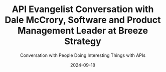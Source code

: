 ---
title: API Evangelist Conversation with Dale McCrory, Software and Product Management Leader at Breeze Strategy
description: I had a conversation with Dale McCrory, Software and Product Management Leader at Breeze Strategy about the business and product manager view of the API landscape. I am eager to hear from veteran API product managers like Dale about how we convince leadership to invest in APIs, but also API product managers. Dale has a healthy view of the business of APIs, and how this applies across the many different types of APIs we produce and consume--which is something we need more of in the API world to help balance our heavy focus on the technology of APIs over the last decade.
date: 2024-09-18
youtubeId: -xh__9CqRW4
guestName: Dale McCrory
guestRole: Software and Product Management Leader
guestCompany: Breeze Strategy
guestIndustry: Consulting
guestImage: /assets/img/people/dale-mcrory-headshot.jpeg
bio: Internet technologist with deep experience in B2B product management building SaaS-based platforms in multiple enterprise domains (education, finance, and marketing). I'm passionate about SaaS excellence and have deep knowledge in building SaaS products, Kanban agile project management, product strategy, building teams, API strategy, data analytics, product messaging, and technology standards (PaaS/containers/APIs) that impact the user and developer experience. 
obfuscated: false
summary: Making the case for why business leadership should care about APIs, and why API product managers are needed.
subtitle: Conversation with People Doing Interesting Things with APIs
audio_file: https://kinlane-productions2.s3.amazonaws.com/api-evangelist-conversations/api-evangelist-conversation-2024-09-18-dale-mccrory-breeze-strategy.wav
audio_length: 72103702
sound_cloud: https://soundcloud.com/kinlane/api-evangelist-conversation-with-dale-mccrory-product-management-leader-at-breeze-strategy
duration: '0:13:38'
publish_date: "2024-09-18 15:00:00"
url: https://conversations.apievangelist.com/sessions/2024-09-18-dale-mccrory-breeze-strategy.html
tags:
  - Consulting
  - Products
  - Business
partnerImage: https://api-evangelist.twic.pics/partners/bump-banner-728.png
partnerUrl: https://bit.ly/3MEOGa9
partnerTitle: The API doc platform for Tech Writers & Engineers
conversation:

  - question: Who are you?
    answer: Hi. My name is Dale McCrory, and I'm an experienced product manager doing A P I S in the enterprise and technology industry. And SAS world for a long time and, uh, currently have a consulting company that I started up as well, um, to kind of help, help others with their strategies and technology strategies. And, uh, and so that's kind of what I've been doing, doing this for over 20 years at this point, I think. 

  - question: Why should business leadership care about APIs?
    answer: Yeah, it's, it's a, it's a great question. Um, a lot of times in the, in, if we're just talking about the enterprise space before you get into like software as a service and that sort of thing, but if you're a normal classical enterprise, a lot of your integrations, uh, historically have been going directly to databases. You might have a, you might have developers who are used to doing it that way. And they've, they've built a lot of, a lot of integrations to databases and over time, what happens [00:02:00] is not only do you lose those developers and, you know, but, but you're also losing out on opportunities for business agility. So being able to actually use data in different places in a quicker way. And, um, and, and this is, and it's a, it's an aspect of how many, how many people need to know about change as well. So there's a big change management aspect to APIs. It's probably one of the leading, leading needs that you need as a, as a business owner in the enterprise world or business manager is like, Hey, how do I know that I didn't make a change in system X that impacted system Y? Especially when you get a lot, a number of teams working on a single, single problem. And then, you know, you always get like, well, why didn't, why didn't this team tell me about the change over here? Do you know what, like, that's a great question. We should have done that. You know, and then someone says, well, if we had a good, really nice API around here, we could have actually, you know, made a non breaking change. And you would have never, you never would have even known that we made that [00:03:00] change. Right. And that's a spot that a lot of enterprises are still in as their teams are trying to work together. Right. And, and, you know, like sticking to, uh, an API first mentality, uh, limits, limits risk. And that's a big deal.

  - question: Why do businesses need an API product manager?
    answer: Yeah. I mean, they're technical configurations, but they have a life cycle and that's the key thing. Um, with, with API is the moment you introduce an API. So you, you've, you've [00:04:00] solved the risk problem by introducing the API. So you got the risk problem solved, but now you, you've done, you've added this new thing that has a life cycle, has multiple versions, and you're gonna have to live with it forever. So even as if one, if your business, if your business needs change, this API needs to change in an orderly fashion. And, and it needs to be, you know, treated like a product. And, you know, that has versions that has a business problem that it's solving, you know, that eventually might get deprecated if it's not solving the right business problem. And most classical product managers aren't able to really get their head wrapped around that. And there is direct revenue implications for it, depending on the types of integrations you're doing, um, an enterprise might be doing. A strategic integration, right? So there's a difference between a strategic integration and ecosystem, right? A strategic integration is I'm an enterprise corporation, and I'm strategically going to integrate in with one of my key suppliers, right? That actually [00:05:00] requires a fair level of thought. That isn't a UX problem, but it will be around forever. And as your business evolves and as your suppliers business evolves, You need to keep iterating those systems and 

  - question: What are the different types of APIs?
    answer: That's a, that's a great question. That's a great question because Yes. Typically when the first thing a product manager gets hit with APIs is just because their developers are building a single page application and they need REST APIs to connect to react or something like that. So there's a bunch of REST APIs that are built. They're using authentication tied to JWT or some front end mechanism. And, you know, and then they're like, Oh, we've got APIs. [00:06:00] And then someone's like, okay. That's great. Um, that's called an internal API, by the way, that's a private internal API. It's not designed for public consumption, but then someone's like, okay, we do need to do this strategic integration. They're like, well, can we take that one that we built for the UI over there to kind of like use it for the strategic integration? And the developers are like, no, it really wasn't designed for that. And then someone's like, well, how do we actually repurpose? I mean, the functionality is there. The contract kind of exists. The business process is really cludgy. It'd take like eight API calls over here, but we really need an API that does like all that and like one API call. And then somebody needs to think that through and design that is that an architect, you know, a product manager gets in there and says, well, I understand what needs to be in there and what doesn't. And that's really what, um, you know, at that particular stage, you know, you're looking at before you get to the ecosystems and trying to build all sorts of other external public stuff. 

  - question: How do you generate value from APIs?
    answer: Um, well, I mean, traditionally, traditionally the you, an API is introduced. For the strategic integration, which is a, which, which is the first step in a partner ecosystem, right? Strategics are to your first step in a partner ecosystem saying, all right, my business, my sales team, my executives say we need to actually have a tight technology relationship with this other vendor. Okay. Well, the API product manager says, okay, I see the business value of that tight relationship with this, with this set or set or multiple one or many vendors, and we're going to build some APIs to make sure that we can facilitate those integrations internally. And there's a direct business value there because now you have the sales and the marketing capacity But when you get into enterprise sales and say well We want it We have a lot of problems to solve and we know we can't we can't solve all these problems with just a couple strategic vendors you know and um And we would really want to enable like any vendor to solve these problems on top of our platform Now you [00:08:00] switch from an application play to a platform play And now you're talking about indirect revenue that your sales team is able to acquire new deals because they are able to talk about relationships and functionality that they weren't able to do when you were just playing in more of an application space and application domain.

  - question: Are APIs more than just technical?
    answer: Yeah, because if you're, if your application or platform has, I don't know, 47, 47 features can, if you got 47 features and someone says, well, we got to build an API, you have to determine which of those 47 features are the ones that drive value and ultimately are going to help sales, right? Because you can't like just say, okay, we're going to, because you're, you're not, no one's going to give you the time to build out an API for all 47 things. Um, and that's a business problem. [00:09:00] Um, what's important? 

  - question: What is the difference between API and SDKs?
    answer: Yeah, that's a great question. So the API is, is typically built for a business purpose to solve a business problem in a specific way, but that API needs consumers in order to be successful by itself. The API is just. You know, it's just like, you [00:10:00] know, a piece of piece of mail that hasn't been delivered yet, but the consumers are actually what drives value to that. And the SDKs make it easier for those consumers to, to add value to your organization. Um, and the, but, but the SDKs themselves are only so good. If you wrap an SDK around a poor API, then you're not going to have many consumers either. Right. That maybe the API hasn't exposed a couple of key features. I've seen this multiple times where there's an API strategy, but a couple of the key features aren't there. So no one's actually able to really, really use the API, even though the company may have invested like a hundred thousand dollars in the whole strategy. So far, you know, um, so that's kind of a, um, you know, the SDKs are, are the thing that makes it easy to use. Um, and for developers, it's, it's called developer experience now in the realm of developer experience and developer experience matters because you can get things done quicker. So, 

  - question: What keeps you going each day?
    answer: Yeah, I mean, I, I enjoy solving problems and recognizing that, um, I'm, I'm a creator, I'm a builder, right. And the way that things get built in a proper way. Is when you have the right contracts in the right, uh, abstractions in place. And, um, and APIs are the primary mechanism for that. And, um, and it's also, there's a lot of creativity even in the world of APIs, depending on whether you're doing event event driven or whether you're doing. Bulk APIs and Salesforce is a really good example. If you look at Salesforce's. APIs and the, all the variety of APIs that Salesforce has produced. They're actually solving different business problems for [00:12:00] each of their API patterns. And that's really fascinating when, to me, that's fascinating to me again, not if other people may not geek out about that stuff, but I'm like, man. I know why Salesforce introduced that API because they were trying to solve that business problem, you know, and that was the only pattern that could do it. Um, so that was, um, so that's what I love. 
---